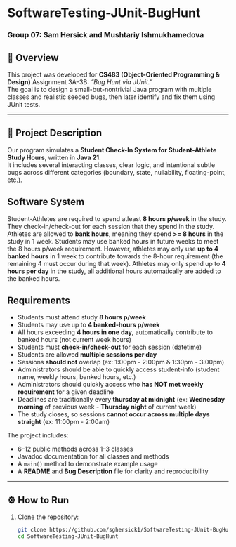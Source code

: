 # SoftwareTesting-JUnit-BugHunt
### Group 07: Sam Hersick and Mushtariy Ishmukhamedova  

## 📘 Overview  
This project was developed for **CS483 (Object-Oriented Programming & Design)** Assignment 3A–3B: *“Bug Hunt via JUnit.”*  
The goal is to design a small-but-nontrivial Java program with multiple classes and realistic seeded bugs, then later identify and fix them using JUnit tests.

---

## 🧩 Project Description  
Our program simulates a **Student Check-In System for Student-Athlete Study Hours**, written in **Java 21**.  
It includes several interacting classes, clear logic, and intentional subtle bugs across different categories (boundary, state, nullability, floating-point, etc.).  

## Software System
Student-Athletes are required to spend atleast **8 hours p/week** in the study. They check-in/check-out for each session that they spend in the study. Athletes are allowed to **bank hours**, meaning they spend **>= 8 hours** in the study in 1 week. Students may use banked hours in future weeks to meet the 8 hours p/week requirement. However, athletes may only use **up to 4 banked hours** in 1 week to contribute towards the 8-hour requirement (the remaining 4 must occur during that week). Athletes may only spend up to **4 hours per day** in the study, all additional hours automatically are added to the banked hours.

## Requirements
- Students must attend study **8 hours p/week**
- Students may use up to **4 banked-hours p/week**
- All hours exceeding **4 hours in one day**, automatically contribute to banked hours (not current week hours)
- Students must **check-in/check-out** for each session (datetime)
- Students are allowed **multiple sessions per day**
- Sessions **should not** overlap (ex: 1:00pm - 2:00pm & 1:30pm - 3:00pm)
- Administrators should be able to quickly access student-info (student name, weekly hours, banked hours, etc.)
- Administrators should quickly access who **has NOT met weekly requirement** for a given deadline
- Deadlines are traditionally every **thursday at midnight** (ex: **Wednesday morning** of previous week - **Thursday night** of current week)
- The study closes, so sessions **cannot occur across multiple days straight** (ex: 11:00pm - 2:00am)

The project includes:
- 6–12 public methods across 1–3 classes  
- Javadoc documentation for all classes and methods  
- A `main()` method to demonstrate example usage  
- A **README** and **Bug Description** file for clarity and reproducibility  

---

## ⚙️ How to Run  
1. Clone the repository:
   ```bash
   git clone https://github.com/sghersick1/SoftwareTesting-JUnit-BugHunt.git
   cd SoftwareTesting-JUnit-BugHunt
